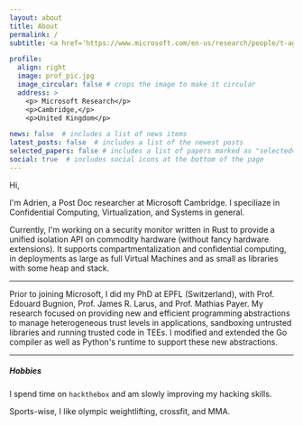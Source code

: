 ```yaml
---
layout: about
title: About
permalink: /
subtitle: <a href='https://www.microsoft.com/en-us/research/people/t-aghosn/'>Microsoft Research</a>

profile:
  align: right
  image: prof_pic.jpg
  image_circular: false # crops the image to make it circular
  address: >
    <p> Microsoft Research</p>
    <p>Cambridge,</p>
    <p>United Kingdom</p>

news: false  # includes a list of news items
latest_posts: false  # includes a list of the newest posts
selected_papers: false # includes a list of papers marked as "selected={true}"
social: true  # includes social icons at the bottom of the page
---
```


Hi,

I'm Adrien, a Post Doc researcher at Microsoft Cambridge.
I speciliaze in Confidential Computing, Virtualization, and Systems in general.

Currently, I'm working on a security monitor written in Rust to provide a unified isolation API on commodity hardware (without fancy hardware extensions).
It supports compartmentalization and confidential computing, in deployments as large as full Virtual Machines and as small as libraries with some heap and stack.

---

Prior to joining Microsoft, I did my PhD at EPFL (Switzerland), with Prof. Edouard Bugnion, Prof. James R. Larus, and Prof. Mathias Payer.
My research focused on providing new and efficient programming abstractions to manage heterogeneous trust levels in applications, sandboxing untrusted libraries and running trusted code in TEEs.
I modified and extended the Go compiler as well as Python's runtime to support these new abstractions.

---

<h5>Hobbies</h5>

I spend time on `hackthebox` and am slowly improving my hacking skills.

Sports-wise, I like olympic weightlifting, crossfit, and MMA.
